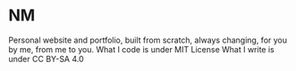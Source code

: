 # NM

Personal website and portfolio, built from scratch, always changing, for you by me, from me to you.
What I code is under MIT License
What I write is under CC BY-SA 4.0
